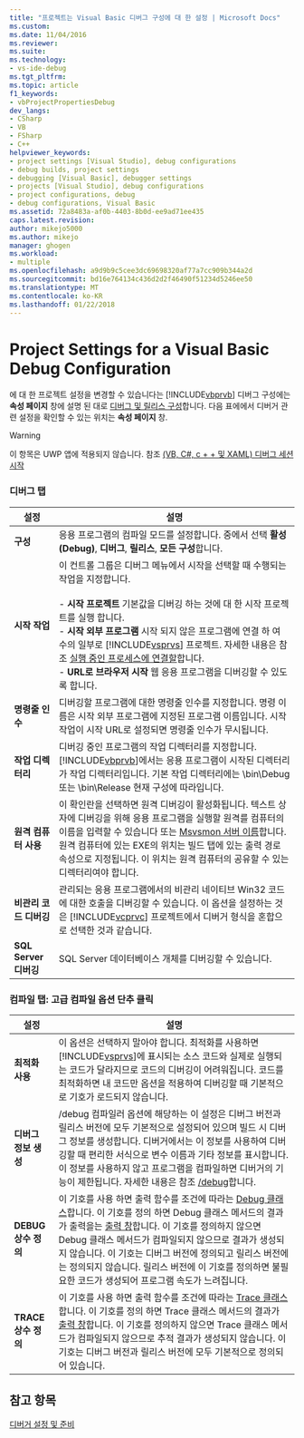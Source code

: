 ```yaml
---
title: "프로젝트는 Visual Basic 디버그 구성에 대 한 설정 | Microsoft Docs"
ms.custom: 
ms.date: 11/04/2016
ms.reviewer: 
ms.suite: 
ms.technology:
- vs-ide-debug
ms.tgt_pltfrm: 
ms.topic: article
f1_keywords:
- vbProjectPropertiesDebug
dev_langs:
- CSharp
- VB
- FSharp
- C++
helpviewer_keywords:
- project settings [Visual Studio], debug configurations
- debug builds, project settings
- debugging [Visual Basic], debugger settings
- projects [Visual Studio], debug configurations
- project configurations, debug
- debug configurations, Visual Basic
ms.assetid: 72a8483a-af0b-4403-8b0d-ee9ad71ee435
caps.latest.revision: 
author: mikejo5000
ms.author: mikejo
manager: ghogen
ms.workload:
- multiple
ms.openlocfilehash: a9d9b9c5cee3dc69698320af77a7cc909b344a2d
ms.sourcegitcommit: bd16e764134c436d2d2f46490f51234d5246ee50
ms.translationtype: MT
ms.contentlocale: ko-KR
ms.lasthandoff: 01/22/2018
---
```

# <a name="project-settings-for-a-visual-basic-debug-configuration"></a>Project Settings for a Visual Basic Debug Configuration
에 대 한 프로젝트 설정을 변경할 수 있습니다는 [!INCLUDE[vbprvb](../code-quality/includes/vbprvb_md.md)] 디버그 구성에는 **속성 페이지** 창에 설명 된 대로 [디버그 및 릴리스 구성](../debugger/how-to-set-debug-and-release-configurations.md)합니다. 다음 표에에서 디버거 관련 설정을 확인할 수 있는 위치는 **속성 페이지** 창.  
  
> [!WARNING]
>  이 항목은 UWP 앱에 적용되지 않습니다. 참조 [(VB, C#, c + + 및 XAML) 디버그 세션 시작](../debugger/start-a-debugging-session-for-a-store-app-in-visual-studio-vb-csharp-cpp-and-xaml.md)  
  
### <a name="debug-tab"></a>디버그 탭  
  
|설정|설명|  
|-------------|-----------------|  
|**구성**|응용 프로그램의 컴파일 모드를 설정합니다. 중에서 선택 **활성 (Debug)**, **디버그**, **릴리스**, **모든 구성**합니다.|  
|**시작 작업**|이 컨트롤 그룹은 디버그 메뉴에서 시작을 선택할 때 수행되는 작업을 지정합니다.<br /><br /> -   **시작 프로젝트** 기본값을 디버깅 하는 것에 대 한 시작 프로젝트를 실행 합니다. <br />-   **시작 외부 프로그램** 시작 되지 않은 프로그램에 연결 하 여 수의 일부로 [!INCLUDE[vsprvs](../code-quality/includes/vsprvs_md.md)] 프로젝트. 자세한 내용은 참조 [실행 중인 프로세스에 연결할](../debugger/attach-to-running-processes-with-the-visual-studio-debugger.md)합니다.<br />-   **URL로 브라우저 시작** 웹 응용 프로그램을 디버깅할 수 있도록 합니다.|  
|**명령줄 인수**|디버깅할 프로그램에 대한 명령줄 인수를 지정합니다. 명령 이름은 시작 외부 프로그램에 지정된 프로그램 이름입니다. 시작 작업이 시작 URL로 설정되면 명령줄 인수가 무시됩니다.|  
|**작업 디렉터리**|디버깅 중인 프로그램의 작업 디렉터리를 지정합니다. [!INCLUDE[vbprvb](../code-quality/includes/vbprvb_md.md)]에서는 응용 프로그램이 시작된 디렉터리가 작업 디렉터리입니다. 기본 작업 디렉터리에는 \bin\Debug 또는 \bin\Release 현재 구성에 따라입니다.|  
|**원격 컴퓨터 사용**|이 확인란을 선택하면 원격 디버깅이 활성화됩니다. 텍스트 상자에 디버깅을 위해 응용 프로그램을 실행할 원격를 컴퓨터의 이름을 입력할 수 있습니다 또는 [Msvsmon 서버 이름](../debugger/remote-debugging.md)합니다. 원격 컴퓨터에 있는 EXE의 위치는 빌드 탭에 있는 출력 경로 속성으로 지정됩니다. 이 위치는 원격 컴퓨터의 공유할 수 있는 디렉터리여야 합니다.|  
|**비관리 코드 디버깅**|관리되는 응용 프로그램에서의 비관리 네이티브 Win32 코드에 대한 호출을 디버깅할 수 있습니다. 이 옵션을 설정하는 것은 [!INCLUDE[vcprvc](../code-quality/includes/vcprvc_md.md)] 프로젝트에서 디버거 형식을 혼합으로 선택한 것과 같습니다.|  
|**SQL Server 디버깅**|SQL Server 데이터베이스 개체를 디버깅할 수 있습니다.|  
  
### <a name="compile-tab-press-advanced-compile-options-button"></a>컴파일 탭: 고급 컴파일 옵션 단추 클릭  
  
|설정|설명|  
|-------------|-----------------|  
|**최적화 사용**|이 옵션은 선택하지 말아야 합니다. 최적화를 사용하면 [!INCLUDE[vsprvs](../code-quality/includes/vsprvs_md.md)]에 표시되는 소스 코드와 실제로 실행되는 코드가 달라지므로 코드의 디버깅이 어려워집니다. 코드를 최적화하면 내 코드만 옵션을 적용하여 디버깅할 때 기본적으로 기호가 로드되지 않습니다.|  
|**디버그 정보 생성**|/debug 컴파일러 옵션에 해당하는 이 설정은 디버그 버전과 릴리스 버전에 모두 기본적으로 설정되어 있으며 빌드 시 디버그 정보를 생성합니다. 디버거에서는 이 정보를 사용하여 디버깅할 때 편리한 서식으로 변수 이름과 기타 정보를 표시합니다. 이 정보를 사용하지 않고 프로그램을 컴파일하면 디버거의 기능이 제한됩니다. 자세한 내용은 참조 [/debug](/dotnet/visual-basic/reference/command-line-compiler/debug)합니다.|  
|**DEBUG 상수 정의**|이 기호를 사용 하면 출력 함수를 조건에 따라는 [Debug 클래스](/dotnet/api/system.diagnostics.debug)합니다. 이 기호를 정의 하면 Debug 클래스 메서드의 결과가 출력을는 [출력 창](../ide/reference/output-window.md)합니다. 이 기호를 정의하지 않으면 Debug 클래스 메서드가 컴파일되지 않으므로 결과가 생성되지 않습니다. 이 기호는 디버그 버전에 정의되고 릴리스 버전에는 정의되지 않습니다. 릴리스 버전에 이 기호를 정의하면 불필요한 코드가 생성되어 프로그램 속도가 느려집니다.|  
|**TRACE 상수 정의**|이 기호를 사용 하면 출력 함수를 조건에 따라는 [Trace 클래스](/dotnet/api/system.diagnostics.trace.aspx)합니다. 이 기호를 정의 하면 Trace 클래스 메서드의 결과가 [출력 창](../ide/reference/output-window.md)합니다. 이 기호를 정의하지 않으면 Trace 클래스 메서드가 컴파일되지 않으므로 추적 결과가 생성되지 않습니다. 이 기호는 디버그 버전과 릴리스 버전에 모두 기본적으로 정의되어 있습니다.|  
  
## <a name="see-also"></a>참고 항목  
 [디버거 설정 및 준비](../debugger/debugger-settings-and-preparation.md)
